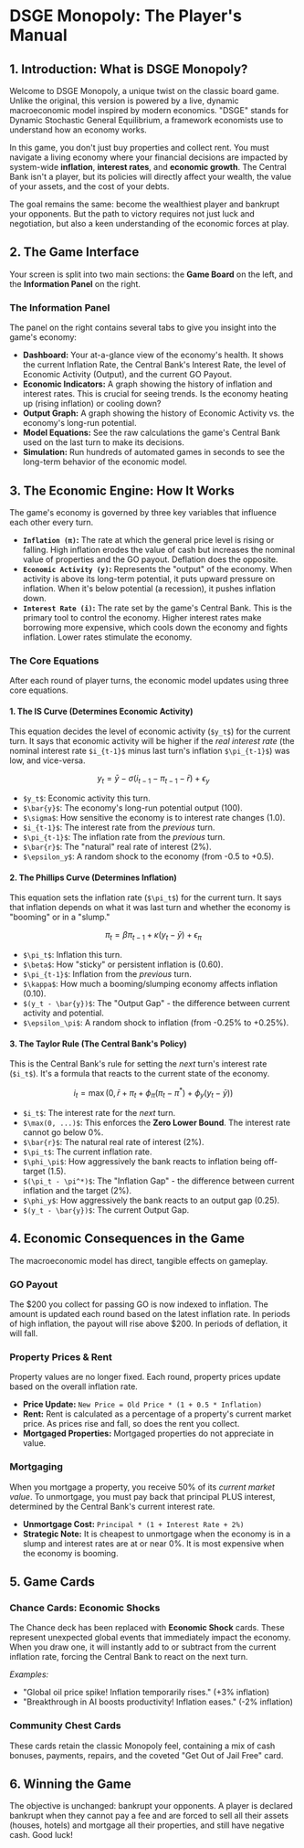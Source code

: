 # DSGE Monopoly: The Player's Manual

## 1. Introduction: What is DSGE Monopoly?

Welcome to DSGE Monopoly, a unique twist on the classic board game. Unlike the original, this version is powered by a live, dynamic macroeconomic model inspired by modern economics. "DSGE" stands for Dynamic Stochastic General Equilibrium, a framework economists use to understand how an economy works.

In this game, you don't just buy properties and collect rent. You must navigate a living economy where your financial decisions are impacted by system-wide **inflation**, **interest rates**, and **economic growth**. The Central Bank isn't a player, but its policies will directly affect your wealth, the value of your assets, and the cost of your debts.

The goal remains the same: become the wealthiest player and bankrupt your opponents. But the path to victory requires not just luck and negotiation, but also a keen understanding of the economic forces at play.

## 2. The Game Interface

Your screen is split into two main sections: the **Game Board** on the left, and the **Information Panel** on the right.

### The Information Panel

The panel on the right contains several tabs to give you insight into the game's economy:

- **Dashboard:** Your at-a-glance view of the economy's health. It shows the current Inflation Rate, the Central Bank's Interest Rate, the level of Economic Activity (Output), and the current GO Payout.
- **Economic Indicators:** A graph showing the history of inflation and interest rates. This is crucial for seeing trends. Is the economy heating up (rising inflation) or cooling down?
- **Output Graph:** A graph showing the history of Economic Activity vs. the economy's long-run potential.
- **Model Equations:** See the raw calculations the game's Central Bank used on the last turn to make its decisions.
- **Simulation:** Run hundreds of automated games in seconds to see the long-term behavior of the economic model.

## 3. The Economic Engine: How It Works

The game's economy is governed by three key variables that influence each other every turn.

- **`Inflation (π)`:** The rate at which the general price level is rising or falling. High inflation erodes the value of cash but increases the nominal value of properties and the GO payout. Deflation does the opposite.
- **`Economic Activity (y)`:** Represents the "output" of the economy. When activity is above its long-term potential, it puts upward pressure on inflation. When it's below potential (a recession), it pushes inflation down.
- **`Interest Rate (i)`:** The rate set by the game's Central Bank. This is the primary tool to control the economy. Higher interest rates make borrowing more expensive, which cools down the economy and fights inflation. Lower rates stimulate the economy.

### The Core Equations

After each round of player turns, the economic model updates using three core equations.

#### 1. The IS Curve (Determines Economic Activity)

This equation decides the level of economic activity (`$y_t$`) for the current turn. It says that economic activity will be higher if the *real interest rate* (the nominal interest rate `$i_{t-1}$` minus last turn's inflation `$\pi_{t-1}$`) was low, and vice-versa.

```math
y_t = \bar{y} - \sigma(i_{t-1} - \pi_{t-1} - \bar{r}) + \epsilon_y
```

- `$y_t$`: Economic activity this turn.
- `$\bar{y}$`: The economy's long-run potential output (100).
- `$\sigma$`: How sensitive the economy is to interest rate changes (1.0).
- `$i_{t-1}$`: The interest rate from the *previous* turn.
- `$\pi_{t-1}$`: The inflation rate from the *previous* turn.
- `$\bar{r}$`: The "natural" real rate of interest (2%).
- `$\epsilon_y$`: A random shock to the economy (from -0.5 to +0.5).

#### 2. The Phillips Curve (Determines Inflation)

This equation sets the inflation rate (`$\pi_t$`) for the current turn. It says that inflation depends on what it was last turn and whether the economy is "booming" or in a "slump."

```math
\pi_t = \beta \pi_{t-1} + \kappa(y_t - \bar{y}) + \epsilon_\pi
```

- `$\pi_t$`: Inflation this turn.
- `$\beta$`: How "sticky" or persistent inflation is (0.60).
- `$\pi_{t-1}$`: Inflation from the *previous* turn.
- `$\kappa$`: How much a booming/slumping economy affects inflation (0.10).
- `$(y_t - \bar{y})$`: The "Output Gap" - the difference between current activity and potential.
- `$\epsilon_\pi$`: A random shock to inflation (from -0.25% to +0.25%).

#### 3. The Taylor Rule (The Central Bank's Policy)

This is the Central Bank's rule for setting the *next* turn's interest rate (`$i_t$`). It's a formula that reacts to the current state of the economy.

```math
i_t = \max(0, \bar{r} + \pi_t + \phi_\pi(\pi_t - \pi^*) + \phi_y(y_t - \bar{y}))
```

- `$i_t$`: The interest rate for the *next* turn.
- `$\max(0, ...)$`: This enforces the **Zero Lower Bound**. The interest rate cannot go below 0%.
- `$\bar{r}$`: The natural real rate of interest (2%).
- `$\pi_t$`: The current inflation rate.
- `$\phi_\pi$`: How aggressively the bank reacts to inflation being off-target (1.5).
- `$(\pi_t - \pi^*)$`: The "Inflation Gap" - the difference between current inflation and the target (2%).
- `$\phi_y$`: How aggressively the bank reacts to an output gap (0.25).
- `$(y_t - \bar{y})$`: The current Output Gap.

## 4. Economic Consequences in the Game

The macroeconomic model has direct, tangible effects on gameplay.

### GO Payout
The $200 you collect for passing GO is now indexed to inflation. The amount is updated each round based on the latest inflation rate. In periods of high inflation, the payout will rise above $200. In periods of deflation, it will fall.

### Property Prices & Rent
Property values are no longer fixed. Each round, property prices update based on the overall inflation rate.
- **Price Update:** `New Price = Old Price * (1 + 0.5 * Inflation)`
- **Rent:** Rent is calculated as a percentage of a property's current market price. As prices rise and fall, so does the rent you collect.
- **Mortgaged Properties:** Mortgaged properties do not appreciate in value.

### Mortgaging
When you mortgage a property, you receive 50% of its *current market value*. To unmortgage, you must pay back that principal PLUS interest, determined by the Central Bank's current interest rate.
- **Unmortgage Cost:** `Principal * (1 + Interest Rate + 2%)`
- **Strategic Note:** It is cheapest to unmortgage when the economy is in a slump and interest rates are at or near 0%. It is most expensive when the economy is booming.

## 5. Game Cards

### Chance Cards: Economic Shocks
The Chance deck has been replaced with **Economic Shock** cards. These represent unexpected global events that immediately impact the economy. When you draw one, it will instantly add to or subtract from the current inflation rate, forcing the Central Bank to react on the next turn.

*Examples:*
- "Global oil price spike! Inflation temporarily rises." (+3% inflation)
- "Breakthrough in AI boosts productivity! Inflation eases." (-2% inflation)

### Community Chest Cards
These cards retain the classic Monopoly feel, containing a mix of cash bonuses, payments, repairs, and the coveted "Get Out of Jail Free" card.

## 6. Winning the Game

The objective is unchanged: bankrupt your opponents. A player is declared bankrupt when they cannot pay a fee and are forced to sell all their assets (houses, hotels) and mortgage all their properties, and still have negative cash. Good luck! 
